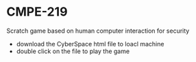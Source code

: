 # CMPE-219
Scratch game based on human computer interaction for security  

- download the CyberSpace html file to loacl machine 
- double click on the file to play the game

